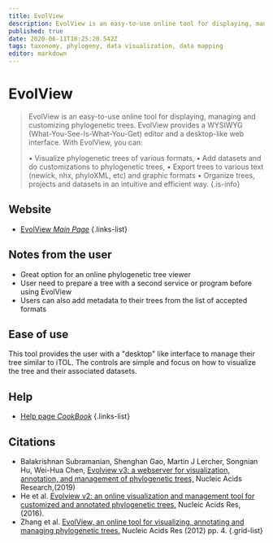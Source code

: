 ```yaml
---
title: EvolView
description: EvolView is an easy-to-use online tool for displaying, managing and customizing phylogenetic trees.
published: true
date: 2020-06-11T16:25:20.542Z
tags: taxonomy, phylogeny, data visualization, data mapping
editor: markdown
---
```


# EvolView

> EvolView is an easy-to-use online tool for displaying, managing and customizing phylogenetic trees. EvolView provides a WYSIWYG (What-You-See-Is-What-You-Get) editor and a desktop-like web interface. With EvolView, you can:
> 
> • Visualize phylogenetic trees of various formats,
> • Add datasets and do customizations to phylogenetic trees,
> • Export trees to various text (newick, nhx, phyloXML, etc) and graphic formats
> • Organize trees, projects and datasets in an intuitive and efficient way.
{.is-info}

 ## Website

- [EvolView *Main Page*](https://evolgenius.info//evolview/#login)
{.links-list}

 ## Notes from the user
 
 - Great option for an online phylogenetic tree viewer
 - User need to prepare a tree with a second service or program before using EvolView
 - Users can also add metadata to their trees from the list of accepted formats

 
 ## Ease of use

This tool provides the user with a "desktop" like interface to manage their tree similar to iTOL. The controls are simple and focus on how to visualize the tree and their associated datasets.

## Help

- [Help page *CookBook*](https://evolgenius.info//evolview/helpsite/dat6.html)
{.links-list}


## Citations

- 	Balakrishnan Subramanian, Shenghan Gao, Martin J Lercher, Songnian Hu, Wei-Hua Chen, [Evolview v3: a webserver for visualization, annotation, and management of phylogenetic trees,](https://academic.oup.com/nar/article/47/W1/W270/5494715) Nucleic Acids Research,(2019)
- He et al. [Evolview v2: an online visualization and management tool for customized and annotated phylogenetic trees,](https://academic.oup.com/nar/article/44/W1/W236/2499354) Nucleic Acids Res, (2016).
-	Zhang et al. [EvolView, an online tool for visualizing, annotating and managing phylogenetic trees.](https://academic.oup.com/nar/article/40/W1/W569/1752247) Nucleic Acids Res (2012) pp. 4.
{.grid-list}
